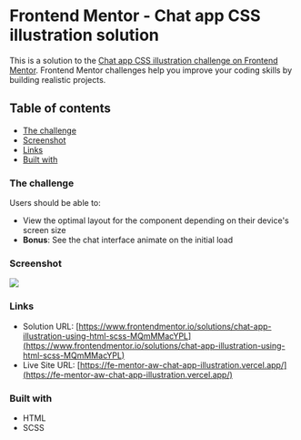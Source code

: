 # Frontend Mentor - Chat app CSS illustration solution

This is a solution to the [Chat app CSS illustration challenge on Frontend Mentor](https://www.frontendmentor.io/challenges/chat-app-css-illustration-O5auMkFqY). Frontend Mentor challenges help you improve your coding skills by building realistic projects. 

## Table of contents

  - [The challenge](#the-challenge)
  - [Screenshot](#screenshot)
  - [Links](#links)
  - [Built with](#built-with)

### The challenge

Users should be able to:

- View the optimal layout for the component depending on their device's screen size
- **Bonus**: See the chat interface animate on the initial load

### Screenshot

![](./screenshot.jpg)

### Links

- Solution URL: [https://www.frontendmentor.io/solutions/chat-app-illustration-using-html-scss-MQmMMacYPL](https://www.frontendmentor.io/solutions/chat-app-illustration-using-html-scss-MQmMMacYPL)
- Live Site URL: [https://fe-mentor-aw-chat-app-illustration.vercel.app/](https://fe-mentor-aw-chat-app-illustration.vercel.app/)

### Built with

- HTML
- SCSS
